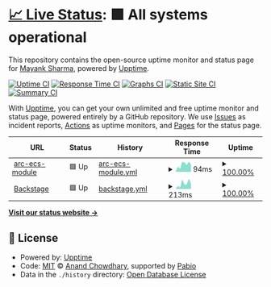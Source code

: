 # [📈 Live Status](https://mayank0202.github.io/uptime): <!--live status--> **🟩 All systems operational**

This repository contains the open-source uptime monitor and status page for [Mayank Sharma](mayankdevops.com), powered by [Upptime](https://github.com/upptime/upptime).

[![Uptime CI](https://github.com/mayank0202/uptime/workflows/Uptime%20CI/badge.svg)](https://github.com/mayank0202/uptime/actions?query=workflow%3A%22Uptime+CI%22)
[![Response Time CI](https://github.com/mayank0202/uptime/workflows/Response%20Time%20CI/badge.svg)](https://github.com/mayank0202/uptime/actions?query=workflow%3A%22Response+Time+CI%22)
[![Graphs CI](https://github.com/mayank0202/uptime/workflows/Graphs%20CI/badge.svg)](https://github.com/mayank0202/uptime/actions?query=workflow%3A%22Graphs+CI%22)
[![Static Site CI](https://github.com/mayank0202/uptime/workflows/Static%20Site%20CI/badge.svg)](https://github.com/mayank0202/uptime/actions?query=workflow%3A%22Static+Site+CI%22)
[![Summary CI](https://github.com/mayank0202/uptime/workflows/Summary%20CI/badge.svg)](https://github.com/mayank0202/uptime/actions?query=workflow%3A%22Summary+CI%22)

With [Upptime](https://upptime.js.org), you can get your own unlimited and free uptime monitor and status page, powered entirely by a GitHub repository. We use [Issues](https://github.com/mayank0202/uptime/issues) as incident reports, [Actions](https://github.com/mayank0202/uptime/actions) as uptime monitors, and [Pages](https://mayank0202.github.io/uptime) for the status page.

<!--start: status pages-->
<!-- This summary is generated by Upptime (https://github.com/upptime/upptime) -->
<!-- Do not edit this manually, your changes will be overwritten -->
<!-- prettier-ignore -->
| URL | Status | History | Response Time | Uptime |
| --- | ------ | ------- | ------------- | ------ |
| <img alt="" src="https://icons.duckduckgo.com/ip3/registry.terraform.io.ico" height="13"> [arc-ecs-module](https://registry.terraform.io/modules/sourcefuse/arc-ecs/aws/latest) | 🟩 Up | [arc-ecs-module.yml](https://github.com/mayank0202/uptime/commits/HEAD/history/arc-ecs-module.yml) | <details><summary><img alt="Response time graph" src="./graphs/arc-ecs-module/response-time-week.png" height="20"> 94ms</summary><br><a href="https://mayank0202.github.io/uptime/history/arc-ecs-module"><img alt="Response time 97" src="https://img.shields.io/endpoint?url=https%3A%2F%2Fraw.githubusercontent.com%2Fmayank0202%2Fuptime%2FHEAD%2Fapi%2Farc-ecs-module%2Fresponse-time.json"></a><br><a href="https://mayank0202.github.io/uptime/history/arc-ecs-module"><img alt="24-hour response time 118" src="https://img.shields.io/endpoint?url=https%3A%2F%2Fraw.githubusercontent.com%2Fmayank0202%2Fuptime%2FHEAD%2Fapi%2Farc-ecs-module%2Fresponse-time-day.json"></a><br><a href="https://mayank0202.github.io/uptime/history/arc-ecs-module"><img alt="7-day response time 94" src="https://img.shields.io/endpoint?url=https%3A%2F%2Fraw.githubusercontent.com%2Fmayank0202%2Fuptime%2FHEAD%2Fapi%2Farc-ecs-module%2Fresponse-time-week.json"></a><br><a href="https://mayank0202.github.io/uptime/history/arc-ecs-module"><img alt="30-day response time 97" src="https://img.shields.io/endpoint?url=https%3A%2F%2Fraw.githubusercontent.com%2Fmayank0202%2Fuptime%2FHEAD%2Fapi%2Farc-ecs-module%2Fresponse-time-month.json"></a><br><a href="https://mayank0202.github.io/uptime/history/arc-ecs-module"><img alt="1-year response time 97" src="https://img.shields.io/endpoint?url=https%3A%2F%2Fraw.githubusercontent.com%2Fmayank0202%2Fuptime%2FHEAD%2Fapi%2Farc-ecs-module%2Fresponse-time-year.json"></a></details> | <details><summary><a href="https://mayank0202.github.io/uptime/history/arc-ecs-module">100.00%</a></summary><a href="https://mayank0202.github.io/uptime/history/arc-ecs-module"><img alt="All-time uptime 100.00%" src="https://img.shields.io/endpoint?url=https%3A%2F%2Fraw.githubusercontent.com%2Fmayank0202%2Fuptime%2FHEAD%2Fapi%2Farc-ecs-module%2Fuptime.json"></a><br><a href="https://mayank0202.github.io/uptime/history/arc-ecs-module"><img alt="24-hour uptime 100.00%" src="https://img.shields.io/endpoint?url=https%3A%2F%2Fraw.githubusercontent.com%2Fmayank0202%2Fuptime%2FHEAD%2Fapi%2Farc-ecs-module%2Fuptime-day.json"></a><br><a href="https://mayank0202.github.io/uptime/history/arc-ecs-module"><img alt="7-day uptime 100.00%" src="https://img.shields.io/endpoint?url=https%3A%2F%2Fraw.githubusercontent.com%2Fmayank0202%2Fuptime%2FHEAD%2Fapi%2Farc-ecs-module%2Fuptime-week.json"></a><br><a href="https://mayank0202.github.io/uptime/history/arc-ecs-module"><img alt="30-day uptime 100.00%" src="https://img.shields.io/endpoint?url=https%3A%2F%2Fraw.githubusercontent.com%2Fmayank0202%2Fuptime%2FHEAD%2Fapi%2Farc-ecs-module%2Fuptime-month.json"></a><br><a href="https://mayank0202.github.io/uptime/history/arc-ecs-module"><img alt="1-year uptime 100.00%" src="https://img.shields.io/endpoint?url=https%3A%2F%2Fraw.githubusercontent.com%2Fmayank0202%2Fuptime%2FHEAD%2Fapi%2Farc-ecs-module%2Fuptime-year.json"></a></details>
| <img alt="" src="https://icons.duckduckgo.com/ip3/dx.arc-prod.link.ico" height="13"> [Backstage](https://dx.arc-prod.link/create/templates/default/arc-mono-repo-infra-template) | 🟩 Up | [backstage.yml](https://github.com/mayank0202/uptime/commits/HEAD/history/backstage.yml) | <details><summary><img alt="Response time graph" src="./graphs/backstage/response-time-week.png" height="20"> 213ms</summary><br><a href="https://mayank0202.github.io/uptime/history/backstage"><img alt="Response time 172" src="https://img.shields.io/endpoint?url=https%3A%2F%2Fraw.githubusercontent.com%2Fmayank0202%2Fuptime%2FHEAD%2Fapi%2Fbackstage%2Fresponse-time.json"></a><br><a href="https://mayank0202.github.io/uptime/history/backstage"><img alt="24-hour response time 320" src="https://img.shields.io/endpoint?url=https%3A%2F%2Fraw.githubusercontent.com%2Fmayank0202%2Fuptime%2FHEAD%2Fapi%2Fbackstage%2Fresponse-time-day.json"></a><br><a href="https://mayank0202.github.io/uptime/history/backstage"><img alt="7-day response time 213" src="https://img.shields.io/endpoint?url=https%3A%2F%2Fraw.githubusercontent.com%2Fmayank0202%2Fuptime%2FHEAD%2Fapi%2Fbackstage%2Fresponse-time-week.json"></a><br><a href="https://mayank0202.github.io/uptime/history/backstage"><img alt="30-day response time 159" src="https://img.shields.io/endpoint?url=https%3A%2F%2Fraw.githubusercontent.com%2Fmayank0202%2Fuptime%2FHEAD%2Fapi%2Fbackstage%2Fresponse-time-month.json"></a><br><a href="https://mayank0202.github.io/uptime/history/backstage"><img alt="1-year response time 172" src="https://img.shields.io/endpoint?url=https%3A%2F%2Fraw.githubusercontent.com%2Fmayank0202%2Fuptime%2FHEAD%2Fapi%2Fbackstage%2Fresponse-time-year.json"></a></details> | <details><summary><a href="https://mayank0202.github.io/uptime/history/backstage">100.00%</a></summary><a href="https://mayank0202.github.io/uptime/history/backstage"><img alt="All-time uptime 100.00%" src="https://img.shields.io/endpoint?url=https%3A%2F%2Fraw.githubusercontent.com%2Fmayank0202%2Fuptime%2FHEAD%2Fapi%2Fbackstage%2Fuptime.json"></a><br><a href="https://mayank0202.github.io/uptime/history/backstage"><img alt="24-hour uptime 100.00%" src="https://img.shields.io/endpoint?url=https%3A%2F%2Fraw.githubusercontent.com%2Fmayank0202%2Fuptime%2FHEAD%2Fapi%2Fbackstage%2Fuptime-day.json"></a><br><a href="https://mayank0202.github.io/uptime/history/backstage"><img alt="7-day uptime 100.00%" src="https://img.shields.io/endpoint?url=https%3A%2F%2Fraw.githubusercontent.com%2Fmayank0202%2Fuptime%2FHEAD%2Fapi%2Fbackstage%2Fuptime-week.json"></a><br><a href="https://mayank0202.github.io/uptime/history/backstage"><img alt="30-day uptime 100.00%" src="https://img.shields.io/endpoint?url=https%3A%2F%2Fraw.githubusercontent.com%2Fmayank0202%2Fuptime%2FHEAD%2Fapi%2Fbackstage%2Fuptime-month.json"></a><br><a href="https://mayank0202.github.io/uptime/history/backstage"><img alt="1-year uptime 100.00%" src="https://img.shields.io/endpoint?url=https%3A%2F%2Fraw.githubusercontent.com%2Fmayank0202%2Fuptime%2FHEAD%2Fapi%2Fbackstage%2Fuptime-year.json"></a></details>

<!--end: status pages-->

[**Visit our status website →**](https://mayank0202.github.io/uptime)

## 📄 License

- Powered by: [Upptime](https://github.com/upptime/upptime)
- Code: [MIT](./LICENSE) © [Anand Chowdhary](https://anandchowdhary.com), supported by [Pabio](https://pabio.com)
- Data in the `./history` directory: [Open Database License](https://opendatacommons.org/licenses/odbl/1-0/)
